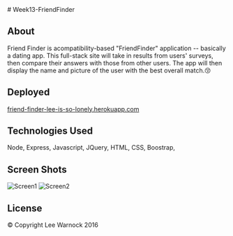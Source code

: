 <snippet>
  <content>
# Week13-FriendFinder

## About
Friend Finder is acompatibility-based "FriendFinder" application -- basically a dating app. This full-stack site will take in results from users' surveys, then compare their answers with those from other users. The app will then display the name and picture of the user with the best overall match.:kissing_closed_eyes:
## Deployed
[friend-finder-lee-is-so-lonely.herokuapp.com](friend-finder-lee-is-so-lonely.herokuapp.com)
## Technologies Used
Node, Express, Javascript, JQuery, HTML, CSS, Boostrap,
## Screen Shots
![Screen1](https://unsplash.com/photos/67t2GJcD5PI "Survey")
![Screen2](https://unsplash.com/photos/Rdsc2L517iQ "Matched!")

## License
© Copyright Lee Warnock 2016
  <tabTrigger></tabTrigger>
</snippet>